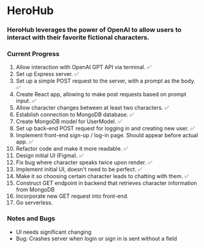 <h1>HeroHub</h1>

<h3>HeroHub leverages the power of OpenAI to allow users to interact with their favorite fictional characters.</h3>

<h3>Current Progress</h3>
<ol>
  <li>Allow interaction with OpenAI GPT API via terminal. &#9989;</li>
  <li>Set up Express server. &#9989;</li>
  <li>Set up a simple POST request to the server, with a prompt as the body. &#9989;</li>
  <li>Create React app, allowing to make post requests based on prompt input. &#9989;</li>
  <li>Allow character changes between at least two characters. &#9989;</li>
  <li>Establish connection to MongoDB database. &#9989;</li>
  <li>Create MongoDB model for UserModel. &#9989;</li>
  <li>Set up back-end POST request for logging in and creating new user. &#9989;</li>
  <li>Implement front-end sign-up / log-in page. Should appear before actual app. &#9989;</li>
  <li>Refactor code and make it more readable. &#9989;</li>
  <li>Design initial UI (Figma). &#9989;</li>
  <li>Fix bug where character speaks twice upon render. &#9989;</li>
  <li>Implement initial UI, doesn't need to be perfect. &#9989;</li>
  <li>Make it so choosing certain character leads to chatting with them. &#9989;</li>
  <li>Construct GET endpoint in backend that retrieves character information from MongoDB</li>
  <li>Incorporate new GET request into front-end.</li>
  <li>Go serverless.</li>
</ol>



<h3>Notes and Bugs</h3>
<ul>
  <li>UI needs significant changing</li>
  <li>Bug: Crashes server when login or sign in is sent without a field </li>
</ul>
